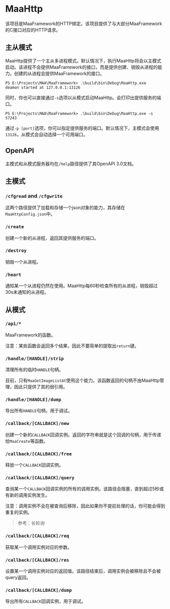 # MaaHttp

该项目是MaaFramework的HTTP绑定。该项目提供了与大部分MaaFramework的C接口对应的HTTP请求。

## 主从模式

MaaHttp提供了一个主从多进程模式。默认情况下，执行MaaHttp将会以主模式启动。该进程不会提供MaaFramework的接口，而是提供创建、销毁从进程的能力。创建的从进程会提供MaaFramework的接口。

```
PS E:\Projects\MAA\MaaFramework> .\build\bin\Debug\MaaHttp.exe
deamon started at 127.0.0.1:13126
```

同时，你也可以直接通过`-s`选项以从模式启动MaaHttp。会打印出提供服务的端口。

```
PS E:\Projects\MAA\MaaFramework> .\build\bin\Debug\MaaHttp.exe -s
57243
```

通过`-p [port]`选项，你可以指定提供服务的端口。默认情况下，主模式会使用`13126`，从模式会自动选择一个可用端口。

## OpenAPI

主模式和从模式服务器均在`/help`路径提供了其OpenAPI 3.0文档。

## 主模式

### `/cfgread` and `/cfgwrite`

这两个路径提供了加载和存储一个json对象的能力，其存储在`MaaHttpConfig.json`中。

### `/create`

创建一个新的从进程，返回其提供服务的端口。

### `/destroy`

销毁一个从进程。

### `/heart`

通知某一个从进程仍然在使用。MaaHttp每60秒检查所有的从进程，销毁超过30s未通知的从进程。

## 从模式

### `/api/*`

MaaFramework的函数。

注意：某些函数会返回多个结果，因此不要简单的提取出`return`键。

### `/handle/[HANDLE]/strip`

清理所有的临时`HANDLE`句柄。

目前，只有`MaaGetImageListAt`使用这个能力。该函数返回的句柄不由MaaHttp管理，因此只提供了其的弱引用。

### `/handle/[HANDLE]/dump`

导出所有`HANDLE`句柄，用于调试。

### `/callback/[CALLBACK]/new`

创建一个新的`CALLBACK`回调实例。返回的字符串就是这个回调的句柄，用于传递给`MaaCreate`等函数。

### `/callback/[CALLBACK]/free`

释放一个`CALLBACK`回调实例。

### `/callback/[CALLBACK]/query`

查询某一个`CALLBACK`回调实例的所有的调用实例。该路径会阻塞，直到超过5秒或有新的调用实例发生。

注意：调用实例不会在被查询后移除，因此如果你不提前处理的话，你可能会得到重复的实例。

> 参考：长轮询

### `/callback/[CALLBACK]/req`

获取某一个调用实例对应的参数。

### `/callback/[CALLBACK]/res`

设置某一个调用实例对应的返回值。该路径结束后，调用实例会被移除且不会被query返回。

### `/callback/[CALLBACK]/dump`

导出所有`CALLBACK`回调实例，用于调试。
